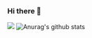 ### Hi there 👋
![](https://komarev.com/ghpvc/?username=cg2581)
![Anurag's github stats](https://github-readme-stats.vercel.app/api?username=cg2581&show_icons=true&theme=radical)
